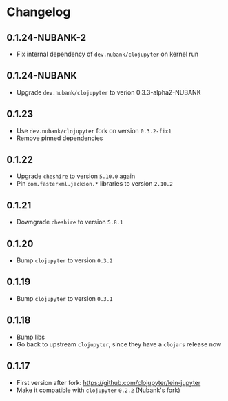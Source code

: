 # Changelog

## 0.1.24-NUBANK-2
- Fix internal dependency of `dev.nubank/clojupyter` on kernel run

## 0.1.24-NUBANK
- Upgrade `dev.nubank/clojupyter` to verion 0.3.3-alpha2-NUBANK

## 0.1.23
- Use `dev.nubank/clojupyter` fork on version `0.3.2-fix1`
- Remove pinned dependencies

## 0.1.22
- Upgrade `cheshire` to version `5.10.0` again
- Pin `com.fasterxml.jackson.*` libraries to version `2.10.2`

## 0.1.21
- Downgrade `cheshire` to version `5.8.1`

## 0.1.20
- Bump `clojupyter` to version `0.3.2`

## 0.1.19
- Bump `clojupyter` to version `0.3.1`

## 0.1.18
- Bump libs
- Go back to upstream `clojupyter`, since they have a `clojars` release now

## 0.1.17
- First version after fork: https://github.com/clojupyter/lein-jupyter
- Make it compatible with `clojupyter` `0.2.2` (Nubank's fork)
